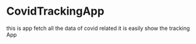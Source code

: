 # CovidTrackingApp
this is app fetch all the data of covid related 
it is easily show the tracking App
